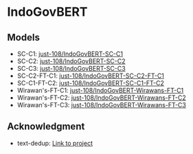 # IndoGovBERT

## Models
- SC-C1: [just-108/IndoGovBERT-SC-C1](https://huggingface.co/just-108/IndoGovBERT-SC-C1)
- SC-C2: [just-108/IndoGovBERT-SC-C2](https://huggingface.co/just-108/IndoGovBERT-SC-C2)
- SC-C3: [just-108/IndoGovBERT-SC-C3](https://huggingface.co/just-108/IndoGovBERT-SC-C3)
- SC-C2-FT-C1: [just-108/IndoGovBERT-SC-C2-FT-C1](https://huggingface.co/just-108/IndoGovBERT-SC-C2-FT-C1)
- SC-C1-FT-C2: [just-108/IndoGovBERT-SC-C1-FT-C2](https://huggingface.co/just-108/IndoGovBERT-SC-C1-FT-C2)
- Wirawan's-FT-C1: [just-108/IndoGovBERT-Wirawans-FT-C1](https://huggingface.co/just-108/IndoGovBERT-Wirawans-FT-C1)
- Wirawan's-FT-C2: [just-108/IndoGovBERT-Wirawans-FT-C2](https://huggingface.co/just-108/IndoGovBERT-Wirawans-FT-C2)
- Wirawan's-FT-C3: [just-108/IndoGovBERT-Wirawans-FT-C3](https://huggingface.co/just-108/IndoGovBERT-Wirawans-FT-C3)

## Acknowledgment
- text-dedup: [Link to project](https://github.com/ChenghaoMou/text-dedup)
